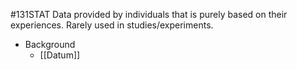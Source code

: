#131STAT 
Data provided by individuals that is purely based on their experiences. Rarely used in studies/experiments.

- Background
	- [[Datum]]